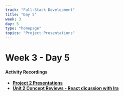 ```yaml
---
track: "Full-Stack Development"
title: "Day 5"
week: 3
day: 5
type: "homepage"
topics: "Project Presentations"
---
```



# Week 3 - Day 5

#### Activity Recordings

- [**Project 2 Presentations**](https://generalassembly.zoom.us/rec/share/9S3Brrrrpxa9xgLHJDjgm2mrikRx8fBo_SMi5PQBZOCzKeC07VspHI90Q3YOmQZ5.6PkSTQt_gQVP07xn?startTime=1605884687000)
- [**Unit 2 Concept Reviews - React dicussion with Ira**](https://generalassembly.zoom.us/rec/share/9S3Brrrrpxa9xgLHJDjgm2mrikRx8fBo_SMi5PQBZOCzKeC07VspHI90Q3YOmQZ5.6PkSTQt_gQVP07xn?startTime=1605892080000)

